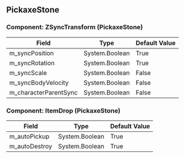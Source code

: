 ## PickaxeStone

### Component: ZSyncTransform (PickaxeStone)

|Field|Type|Default Value|
|-----|----|-------------|
|m_syncPosition|System.Boolean|True|
|m_syncRotation|System.Boolean|True|
|m_syncScale|System.Boolean|False|
|m_syncBodyVelocity|System.Boolean|False|
|m_characterParentSync|System.Boolean|False|

### Component: ItemDrop (PickaxeStone)

|Field|Type|Default Value|
|-----|----|-------------|
|m_autoPickup|System.Boolean|True|
|m_autoDestroy|System.Boolean|True|

